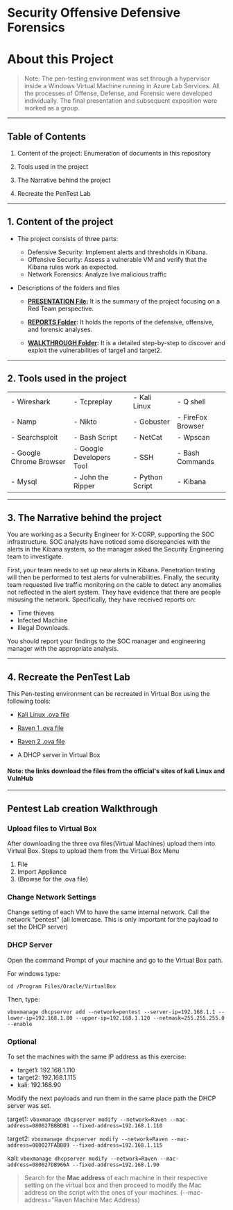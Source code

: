 # Security Offensive Defensive Forensics

# About this Project

> Note: The pen-testing environment was set through a hypervisor inside a Windows Virtual Machine running in Azure Lab Services.  All the processes of Offense, Defense, and Forensic were developed individually. The final presentation and subsequent exposition were worked as a group.

***

## Table of Contents

1. Content of the project: Enumeration of documents in this repository

2. Tools used in the project

3. The Narrative behind the project

4. Recreate the PenTest Lab

***

## 1. Content of the project

- The project consists of three parts:

    - Defensive Security: Implement alerts and thresholds in Kibana.
    - Offensive Security: Assess a vulnerable VM and verify that the Kibana rules work as expected.
    - Network Forensics: Analyze live malicious traffic

- Descriptions of the folders and files

    - **[PRESENTATION File](Presentation.pdf):** It is the summary of the project focusing on a Red Team perspective.    

    - **[REPORTS Folder](/Reports/):** It holds the reports of the defensive, offensive, and forensic analyses. 

    - **[WALKTHROUGH Folder](/WalkThroughs/):** It is a detailed step-by-step to discover and exploit the vulnerabilities of targe1 and target2. 

***

## 2. Tools used in the project

|  |  |  |  |
| --- | --- | --- | --- |
|- Wireshark |  - Tcpreplay | - Kali Linux | - Q shell |
| - Namp | - Nikto | - Gobuster | - FireFox Browser | 
|- Searchsploit | - Bash Script | - NetCat | - Wpscan |
| - Google Chrome Browser | - Google Developers Tool | - SSH | - Bash Commands|
| - Mysql | - John the Ripper | - Python Script | - Kibana

***

## 3. The Narrative behind the project

You are working as a Security Engineer for X-CORP, supporting the SOC infrastructure. SOC analysts have noticed some discrepancies with the alerts in the Kibana system, so the manager asked the Security Engineering team to investigate.

First, your team needs to set up new alerts in Kibana. Penetration testing will then be performed to test alerts for vulnerabilities. Finally, the security team requested live traffic monitoring on the cable to detect any anomalies not reflected in the alert system. They have evidence that there are people misusing the network. Specifically, they have received reports on:

- Time thieves
- Infected Machine
- Illegal Downloads.

You should report your findings to the SOC manager and engineering manager with the appropriate analysis.

***

## 4. Recreate the PenTest Lab

This Pen-testing environment can be recreated in Virtual Box using the following tools:

- [Kali Linux .ova file](https://kali.download/virtual-images/kali-2022.2/kali-linux-2022.2-virtualbox-amd64.ova)

- [Raven 1 .ova file](https://download.vulnhub.com/raven/Raven.ova)

- [Raven 2 .ova file](https://download.vulnhub.com/raven/Raven2.ova)

- A DHCP server in Virtual Box

#### Note: the links download the files from the official's sites of kali Linux and VulnHub

---

## Pentest Lab creation Walkthrough

### **Upload files to Virtual Box**

After downloading the three ova files(Virtual Machines) upload them into Virtual Box.
Steps to upload them from the Virtual Box Menu

1. File
2. Import Appliance
3. (Browse for the .ova file)

### **Change Network Settings**

Change setting of each VM to have the same internal network. Call the network "pentest" (all lowercase. This is only important for the payload to set the DHCP server)

### **DHCP Server**

Open the command Prompt of your machine and go to the Virtual Box path.

For windows type: 

    cd /Program Files/Oracle/VirtualBox

Then, type:

    vboxmanage dhcpserver add --network=pentest --server-ip=192.168.1.1 --lower-ip=192.168.1.80 --upper-ip=192.168.1.120 --netmask=255.255.255.0 --enable 
    
### **Optional** 

To set the machines with the same IP address as this exercise:

- target1: 192.168.1.110 
- target2: 192.168.1.115
- kali: 192.168.90

Modify the next payloads and run them in the same place path the DHCP server was set.

target1: `vboxmanage dhcpserver modify --network=Raven --mac-address=080027BBBDB1 --fixed-address=192.168.1.110`

target2: `vboxmanage dhcpserver modify --network=Raven --mac-address=080027FABB89 --fixed-address=192.168.1.115`

kali: `vboxmanage dhcpserver modify --network=Raven --mac-address=080027DB966A --fixed-address=192.168.1.90`

> Search for the **Mac address** of each machine in their respective setting on the virtual box and then proceed to modify the Mac address on the script with the ones of your machines. (--mac-address="Raven Machine Mac Address)